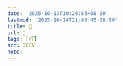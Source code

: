 ```yaml
---
date: '2025-10-13T10:26:53+08:00'
lastmod: '2025-10-14T21:46:45-08:00'
title: 􀒿
url: 􀒿
tags: [枉]
src: DCCV
note:
---
```

